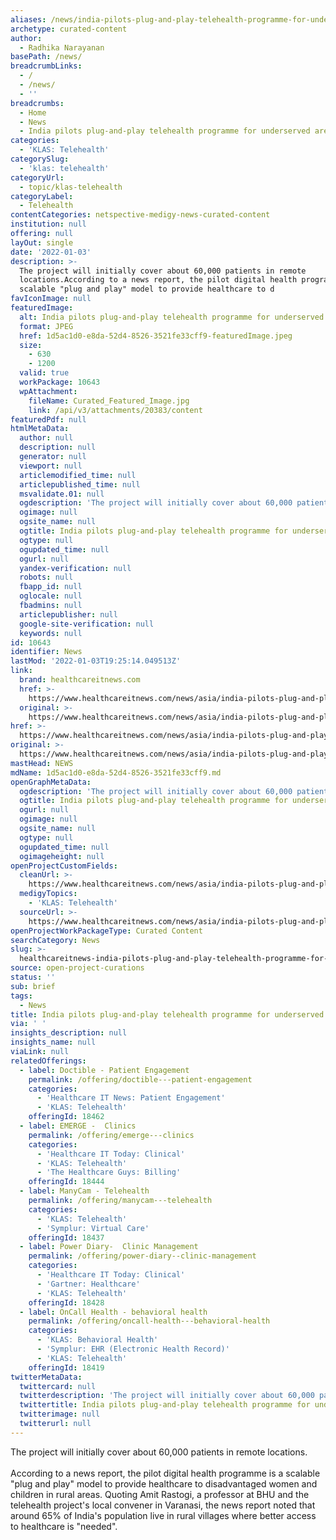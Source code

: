```yaml
---
aliases: /news/india-pilots-plug-and-play-telehealth-programme-for-underserved-areas
archetype: curated-content
author:
  - Radhika Narayanan
basePath: /news/
breadcrumbLinks:
  - /
  - /news/
  - ''
breadcrumbs:
  - Home
  - News
  - India pilots plug-and-play telehealth programme for underserved areas
categories:
  - 'KLAS: Telehealth'
categorySlug:
  - 'klas: telehealth'
categoryUrl:
  - topic/klas-telehealth
categoryLabel:
  - Telehealth
contentCategories: netspective-medigy-news-curated-content
institution: null
offering: null
layOut: single
date: '2022-01-03'
description: >-
  The project will initially cover about 60,000 patients in remote
  locations.According to a news report, the pilot digital health programme is a
  scalable "plug and play" model to provide healthcare to d
favIconImage: null
featuredImage:
  alt: India pilots plug-and-play telehealth programme for underserved areas
  format: JPEG
  href: 1d5ac1d0-e8da-52d4-8526-3521fe33cff9-featuredImage.jpeg
  size:
    - 630
    - 1200
  valid: true
  workPackage: 10643
  wpAttachment:
    fileName: Curated_Featured_Image.jpg
    link: /api/v3/attachments/20383/content
featuredPdf: null
htmlMetaData:
  author: null
  description: null
  generator: null
  viewport: null
  articlemodified_time: null
  articlepublished_time: null
  msvalidate.01: null
  ogdescription: 'The project will initially cover about 60,000 patients in remote locations.'
  ogimage: null
  ogsite_name: null
  ogtitle: India pilots plug-and-play telehealth programme for underserved areas
  ogtype: null
  ogupdated_time: null
  ogurl: null
  yandex-verification: null
  robots: null
  fbapp_id: null
  oglocale: null
  fbadmins: null
  articlepublisher: null
  google-site-verification: null
  keywords: null
id: 10643
identifier: News
lastMod: '2022-01-03T19:25:14.049513Z'
link:
  brand: healthcareitnews.com
  href: >-
    https://www.healthcareitnews.com/news/asia/india-pilots-plug-and-play-telehealth-programme-underserved-areas
  original: >-
    https://www.healthcareitnews.com/news/asia/india-pilots-plug-and-play-telehealth-programme-underserved-areas
href: >-
  https://www.healthcareitnews.com/news/asia/india-pilots-plug-and-play-telehealth-programme-underserved-areas
original: >-
  https://www.healthcareitnews.com/news/asia/india-pilots-plug-and-play-telehealth-programme-underserved-areas
mastHead: NEWS
mdName: 1d5ac1d0-e8da-52d4-8526-3521fe33cff9.md
openGraphMetaData:
  ogdescription: 'The project will initially cover about 60,000 patients in remote locations.'
  ogtitle: India pilots plug-and-play telehealth programme for underserved areas
  ogurl: null
  ogimage: null
  ogsite_name: null
  ogtype: null
  ogupdated_time: null
  ogimageheight: null
openProjectCustomFields:
  cleanUrl: >-
    https://www.healthcareitnews.com/news/asia/india-pilots-plug-and-play-telehealth-programme-underserved-areas
  medigyTopics:
    - 'KLAS: Telehealth'
  sourceUrl: >-
    https://www.healthcareitnews.com/news/asia/india-pilots-plug-and-play-telehealth-programme-underserved-areas
openProjectWorkPackageType: Curated Content
searchCategory: News
slug: >-
  healthcareitnews-india-pilots-plug-and-play-telehealth-programme-for-underserved-areas
source: open-project-curations
status: ''
sub: brief
tags:
  - News
title: India pilots plug-and-play telehealth programme for underserved areas
via: ' '
insights_description: null
insights_name: null
viaLink: null
relatedOfferings:
  - label: Doctible - Patient Engagement
    permalink: /offering/doctible---patient-engagement
    categories:
      - 'Healthcare IT News: Patient Engagement'
      - 'KLAS: Telehealth'
    offeringId: 18462
  - label: EMERGE -  Clinics
    permalink: /offering/emerge---clinics
    categories:
      - 'Healthcare IT Today: Clinical'
      - 'KLAS: Telehealth'
      - 'The Healthcare Guys: Billing'
    offeringId: 18444
  - label: ManyCam - Telehealth
    permalink: /offering/manycam---telehealth
    categories:
      - 'KLAS: Telehealth'
      - 'Symplur: Virtual Care'
    offeringId: 18437
  - label: Power Diary-  Clinic Management
    permalink: /offering/power-diary--clinic-management
    categories:
      - 'Healthcare IT Today: Clinical'
      - 'Gartner: Healthcare'
      - 'KLAS: Telehealth'
    offeringId: 18428
  - label: OnCall Health - behavioral health
    permalink: /offering/oncall-health---behavioral-health
    categories:
      - 'KLAS: Behavioral Health'
      - 'Symplur: EHR (Electronic Health Record)'
      - 'KLAS: Telehealth'
    offeringId: 18419
twitterMetaData:
  twittercard: null
  twitterdescription: 'The project will initially cover about 60,000 patients in remote locations.'
  twittertitle: India pilots plug-and-play telehealth programme for underserved areas
  twitterimage: null
  twitterurl: null
---
```

<p>The project will initially cover about 60,000 patients in remote locations.<br><br>According to a news report, the pilot digital health programme is a scalable "plug and play" model to provide healthcare to disadvantaged women and children in rural areas.
Quoting Amit Rastogi, a professor at BHU and the telehealth project's local convener in Varanasi, the news report noted that around 65% of India's population live in rural villages where better access to healthcare is "needed".</p>